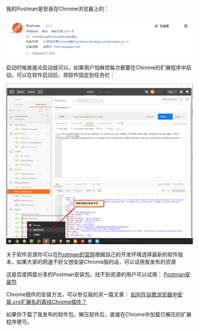 我的Postman是安装在Chrome浏览器上的：


![Postman.png](image/01.png)

启动时候直接点启动就可以，如果用户怕麻烦每次都要在Chrome的扩展程序中启动，可以在软件启动后，把软件固定到任务栏：


![把程序固定到任务栏](image/02.png)

关于软件资源你可以在[Postman的官网](https://www.getpostman.com)根据自己的开发环境选择最新的软件版本，如果大家的网速不好又想安装Chrome版的话，可以试用我发布的资源

这是百度网盘分享的Postman安装包，找不到资源的用户可以试用：
[Postman安装包](http://pan.baidu.com/s/1mhKaVFy)

Chrome插件的安装方法，可以参见我的另一篇文章：
[如何在谷歌浏览器中安装.crx扩展名的离线Chrome插件？](http://www.jianshu.com/p/12ca04c61fc6)

如果你下载了我发布的软件包，解压软件后，直接在Chrome中加载已解压的扩展程序便可。